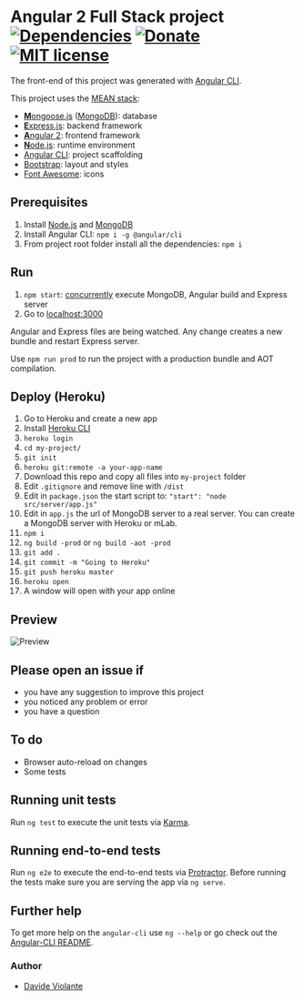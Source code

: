 # Angular 2 Full Stack project [![Dependencies](https://david-dm.org/DavideViolante/Angular2-Full-Stack.svg)](https://david-dm.org/DavideViolante/Angular2-Full-Stack) [![Donate](https://img.shields.io/badge/paypal-donate-179BD7.svg)](https://www.paypal.me/dviolante) [![MIT license](http://img.shields.io/badge/license-MIT-lightgrey.svg)](http://opensource.org/licenses/MIT)


The front-end of this project was generated with [Angular CLI](https://github.com/angular/angular-cli).

This project uses the [MEAN stack](https://en.wikipedia.org/wiki/MEAN_(software_bundle)):
* [**M**ongoose.js](http://www.mongoosejs.com) ([MongoDB](https://www.mongodb.com)): database
* [**E**xpress.js](http://expressjs.com): backend framework
* [**A**ngular 2](https://angular.io): frontend framework
* [**N**ode.js](https://nodejs.org): runtime environment
* [Angular CLI](https://cli.angular.io): project scaffolding
* [Bootstrap](http://www.getbootstrap.com): layout and styles
* [Font Awesome](http://fontawesome.io): icons

## Prerequisites
1. Install [Node.js](https://nodejs.org) and [MongoDB](https://www.mongodb.com)
2. Install Angular CLI: `npm i -g @angular/cli`
3. From project root folder install all the dependencies: `npm i`

## Run
1. `npm start`: [concurrently](https://github.com/kimmobrunfeldt/concurrently) execute MongoDB, Angular build and Express server
2. Go to [localhost:3000](http://localhost:3000)

Angular and Express files are being watched. Any change creates a new bundle and restart Express server.

Use `npm run prod` to run the project with a production bundle and AOT compilation.

## Deploy (Heroku)
1. Go to Heroku and create a new app
2. Install [Heroku CLI](https://devcenter.heroku.com/articles/heroku-command-line)
3. `heroku login`
4. `cd my-project/`
5. `git init`
6. `heroku git:remote -a your-app-name`
7. Download this repo and copy all files into `my-project` folder
8. Edit `.gitignore` and remove line with `/dist`
9. Edit in `package.json` the start script to: `"start": "node src/server/app.js"`
10. Edit in `app.js` the url of MongoDB server to a real server. You can create a MongoDB server with Heroku or mLab.
11. `npm i`
12. `ng build -prod` or `ng build -aot -prod`
13. `git add .`
14. `git commit -m "Going to Heroku"`
15. `git push heroku master`
16. `heroku open`
17. A window will open with your app online

## Preview
![Preview](https://raw.githubusercontent.com/DavideViolante/Angular2-Full-Stack/master/demo.gif "Preview")

## Please open an issue if
* you have any suggestion to improve this project
* you noticed any problem or error
* you have a question

## To do
* Browser auto-reload on changes
* Some tests

## Running unit tests
Run `ng test` to execute the unit tests via [Karma](https://karma-runner.github.io).

## Running end-to-end tests
Run `ng e2e` to execute the end-to-end tests via [Protractor](http://www.protractortest.org/). 
Before running the tests make sure you are serving the app via `ng serve`.

## Further help
To get more help on the `angular-cli` use `ng --help` or go check out the [Angular-CLI README](https://github.com/angular/angular-cli/blob/master/README.md).

### Author
* [Davide Violante](https://github.com/DavideViolante)
